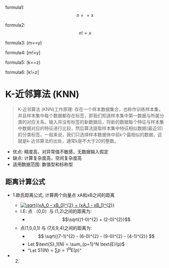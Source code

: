 <script type="text/javascript" async src="https://cdn.mathjax.org/mathjax/latest/MathJax.js?config=TeX-MML-AM_CHTML"> </script>
formula1: $$n==x$$

formula2: $$n!=x$$

formula3: (m==y)

formula4: [m!=y]

formula5: \(k==z\)

formula6: \[k!=z\]

# K-近邻算法 (KNN)
> K-近邻算法 (KNN)工作原理: 存在一个样本数据集合，也称作训练样本集，并且样本集中每个数据都存在标签，即我们知道样本集中第一数据与所属分类的对应关系。输入并没有标签的新数据后，将新的数据每个特征与样本集中数据对应的特征进行比较，然后算法提取样本集中特征相似数据(最近邻)的分类标签。一般来说，我们只选择样本数据休中前k个最相似的数据，这就是k-近邻算法的出处，通常k是不大于20的整数。

* 优点: 精度高，对异常值不敏感，无数据输入假定
* 缺点: 计算复杂度高，空间复杂度高
* 适用数据范围: 数值型和标称型

## 距离计算公式
* 1.欧氏距离公式, 计算两个向量点 xA和xB之间的距离
   * <a href="https://www.codecogs.com/eqnedit.php?latex=\sqrt{(xA_0&space;-&space;xB_0)^{2}&space;&plus;&space;(xA_1&space;-&space;xB_1)^{2}}" target="_blank"><img src="https://latex.codecogs.com/gif.latex?\sqrt{(xA_0&space;-&space;xB_0)^{2}&space;&plus;&space;(xA_1&space;-&space;xB_1)^{2}}" title="\sqrt{(xA_0 - xB_0)^{2} + (xA_1 - xB_1)^{2}}" /></a>
   * I.E: 点 （0,0）与 (1,2)之间的距离为:
      * $$\sqrt{(1-0)^{2} + (2-0)^{2}}$$
   * 点(1,0,0,1) 与 (7,6,9,4)之间的距离为:
      * $$ \sqrt{(7-1)^{2} - (6-0)^{2} - (9-0)^{2} - (4-1)^{2}} $$
      * Let $\text{S}_1(N) = \sum_{p=1}^N \text{E}(p)$
      * "Let $\text{S}1(N) = \sum{p=1}^N \text{E}(p)$"

* 2.
